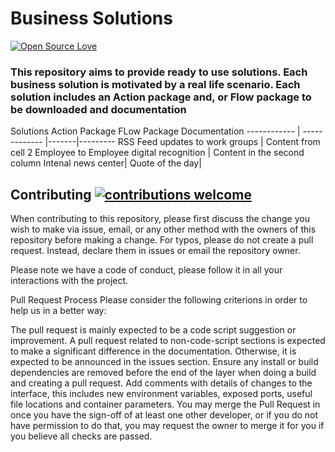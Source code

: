 # Business Solutions 
[![Open Source Love](https://badges.frapsoft.com/os/v1/open-source.svg?v=103)](https://github.com/ellerbrock/open-source-badges/)
### This repository aims to provide ready to use solutions. Each business solution is motivated by a real life scenario. Each solution includes an Action package and, or Flow package to be downloaded and documentation
Solutions
Action Package
FLow Package
Documentation
------------ | ------------- |-------|---------
RSS Feed updates to work groups | Content from cell 2
Employee to Employee digital recognition | Content in the second column
Intenal news center|
Quote of the day|
## Contributing [![contributions welcome](https://img.shields.io/badge/contributions-welcome-brightgreen.svg?style=flat)](https://github.com/KeerthiKuthati/TestDemo/issues)


When contributing to this repository, please first discuss the change you wish to make via issue, email, or any other method with the owners of this repository before making a change. For typos, please do not create a pull request. Instead, declare them in issues or email the repository owner.

Please note we have a code of conduct, please follow it in all your interactions with the project.

Pull Request Process
Please consider the following criterions in order to help us in a better way:

The pull request is mainly expected to be a code script suggestion or improvement.
A pull request related to non-code-script sections is expected to make a significant difference in the documentation. Otherwise, it is expected to be announced in the issues section.
Ensure any install or build dependencies are removed before the end of the layer when doing a build and creating a pull request.
Add comments with details of changes to the interface, this includes new environment variables, exposed ports, useful file locations and container parameters.
You may merge the Pull Request in once you have the sign-off of at least one other developer, or if you do not have permission to do that, you may request the owner to merge it for you if you believe all checks are passed.
